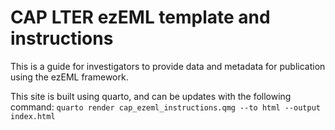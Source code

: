 # CAP LTER ezEML template and instructions

This is a guide for investigators to provide data and metadata for publication using the ezEML framework.

This site is built using quarto, and can be updates with the following command:
`quarto render cap_ezeml_instructions.qmg --to html --output index.html`
